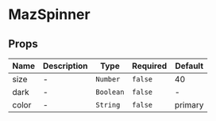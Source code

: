 # MazSpinner

## Props

<!-- @vuese:MazSpinner:props:start -->

| Name  | Description | Type      | Required | Default |
| ----- | ----------- | --------- | -------- | ------- |
| size  | -           | `Number`  | `false`  | 40      |
| dark  | -           | `Boolean` | `false`  | -       |
| color | -           | `String`  | `false`  | primary |

<!-- @vuese:MazSpinner:props:end -->
